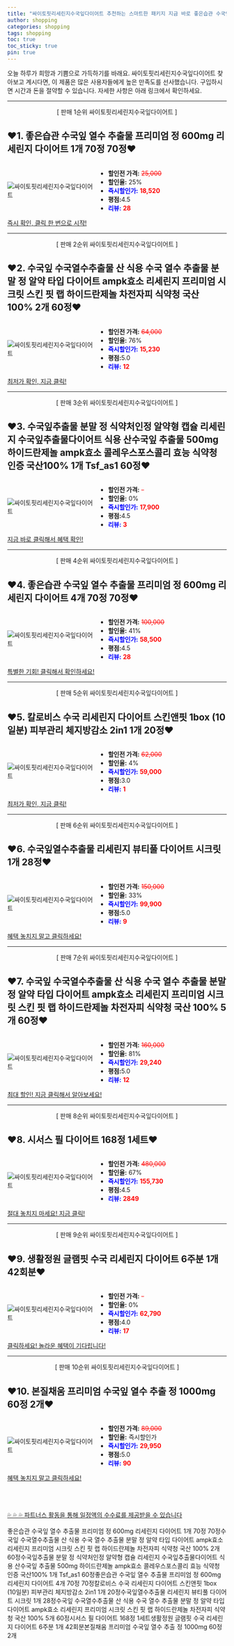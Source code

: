 ```yaml
---
title: "싸이토핏리세린지수국잎다이어트 추천하는 스마트한 패키지 지금 바로 좋은습관 수국잎 열수 추출물 프리미엄"
author: shopping
categories: shopping
tags: shopping
toc: true
toc_sticky: true
pin: true
---
```

오늘 하루가 희망과 기쁨으로 가득하기를 바래요. 싸이토핏리세린지수국잎다이어트 찾아보고 계시다면, 이 제품은 많은 사용자들에게 높은 만족도를 선사했습니다. 구입하시면 시간과 돈을 절약할 수 있습니다. 자세한 사항은 아래 링크에서 확인하세요.

---
<p class="toplist" style="margin: 0 auto; display: block; width: fit-content;">[ 판매 1순위 싸이토핏리세린지수국잎다이어트 ]</p>

<h2><strong>❤️1. 좋은습관 수국잎 열수 추출물 프리미엄 정 600mg 리세린지 다이어트 1개 70정 70정❤️</strong></h2>

<div style="display: flex; align-items: center;">
    <div style="flex: 0.4;">
        <img src="https://thumbnail7.coupangcdn.com/thumbnails/remote/230x230ex/image/vendor_inventory/0d1f/9f496eb77fe14f410873e2737bbfd4019990f80309081fa102abd09fdc1a.jpg" alt="싸이토핏리세린지수국잎다이어트" style="max-width: 100%;">
    </div>
    <div style="flex: 0.6; margin-left: 10px;">
        <ul>
            <li><strong>할인전 가격:</strong> <del style="color: red;">25,000</del></li>
            <li><strong>할인율:</strong> 25%</li>
            <li><span style='color:blue'><strong>즉시할인가:</strong></span> <span style='color:red'><strong>18,520</strong></span></li>
            <li><strong>평점:</strong>4.5</li>
            <li><span style='color:blue'><strong>리뷰:</strong></span> <span style='color:red'><strong>28</strong></span></li>
        </ul>
    </div>
</div>
<div class="center">
    <a href="https://selin100587.github.io?lptag=AF9450613&subid=githubio&pageKey=7672983343&traceid=V0-153&itemId=20473634420&vendorItemId=87021670904" class="myButton">
        즉시 확인, 클릭 한 번으로 시작!
    </a>
</div>


---
<p class="toplist" style="margin: 0 auto; display: block; width: fit-content;">[ 판매 2순위 싸이토핏리세린지수국잎다이어트 ]</p>

<h2><strong>❤️2. 수국잎 수국열수추출물 산 식용 수국 열수 추출물 분말 정 알약 타입 다이어트 ampk효소 리세린지 프리미엄 시크릿 스킨 핏 랩 하이드란제놀 차전자피 식약청 국산 100% 2개 60정❤️</strong></h2>

<div style="display: flex; align-items: center;">
    <div style="flex: 0.4;">
        <img src="https://thumbnail10.coupangcdn.com/thumbnails/remote/230x230ex/image/vendor_inventory/1154/0d8d0b7d08b31a8e942f9e75a90e4bbe1bde86543cd780a98d8748de97fc.jpg" alt="싸이토핏리세린지수국잎다이어트" style="max-width: 100%;">
    </div>
    <div style="flex: 0.6; margin-left: 10px;">
        <ul>
            <li><strong>할인전 가격:</strong> <del style="color: red;">64,000</del></li>
            <li><strong>할인율:</strong> 76%</li>
            <li><span style='color:blue'><strong>즉시할인가:</strong></span> <span style='color:red'><strong>15,230</strong></span></li>
            <li><strong>평점:</strong>5.0</li>
            <li><span style='color:blue'><strong>리뷰:</strong></span> <span style='color:red'><strong>12</strong></span></li>
        </ul>
    </div>
</div>
<div class="center">
    <a href="https://selin100587.github.io?lptag=AF9450613&subid=githubio&pageKey=7396181460&traceid=V0-153&itemId=19132945744&vendorItemId=86252534921" class="myButton">
        최저가 확인, 지금 클릭!
    </a>
</div>


---
<p class="toplist" style="margin: 0 auto; display: block; width: fit-content;">[ 판매 3순위 싸이토핏리세린지수국잎다이어트 ]</p>

<h2><strong>❤️3. 수국잎추출물 분말 정 식약처인정 알약형 캡슐 리세린지 수국잎추출물다이어트 식용 산수국잎 추출물 500mg 하이드란제놀 ampk효소 콜레우스포스콜리 효능 식약청 인증 국산100% 1개 Tsf_as1 60정❤️</strong></h2>

<div style="display: flex; align-items: center;">
    <div style="flex: 0.4;">
        <img src="https://thumbnail9.coupangcdn.com/thumbnails/remote/230x230ex/image/vendor_inventory/b938/04aab60e3ac7f3782fe7e607b0c1a278f06bb5874d7a60acc32c7b658469.jpg" alt="싸이토핏리세린지수국잎다이어트" style="max-width: 100%;">
    </div>
    <div style="flex: 0.6; margin-left: 10px;">
        <ul>
            <li><strong>할인전 가격:</strong> <del style="color: red;">-</del></li>
            <li><strong>할인율:</strong> 0%</li>
            <li><span style='color:blue'><strong>즉시할인가:</strong></span> <span style='color:red'><strong>17,900</strong></span></li>
            <li><strong>평점:</strong>4.5</li>
            <li><span style='color:blue'><strong>리뷰:</strong></span> <span style='color:red'><strong>3</strong></span></li>
        </ul>
    </div>
</div>
<div class="center">
    <a href="https://selin100587.github.io?lptag=AF9450613&subid=githubio&pageKey=6866923342&traceid=V0-153&itemId=16311122433&vendorItemId=83503391655" class="myButton">
        지금 바로 클릭해서 혜택 확인!
    </a>
</div>


---
<p class="toplist" style="margin: 0 auto; display: block; width: fit-content;">[ 판매 4순위 싸이토핏리세린지수국잎다이어트 ]</p>

<h2><strong>❤️4. 좋은습관 수국잎 열수 추출물 프리미엄 정 600mg 리세린지 다이어트 4개 70정 70정❤️</strong></h2>

<div style="display: flex; align-items: center;">
    <div style="flex: 0.4;">
        <img src="https://thumbnail10.coupangcdn.com/thumbnails/remote/230x230ex/image/vendor_inventory/5eb7/64b6c66c181f7dc00ca320d808aa0b34c56727bb4b4a4c9bf53a331cfa78.png" alt="싸이토핏리세린지수국잎다이어트" style="max-width: 100%;">
    </div>
    <div style="flex: 0.6; margin-left: 10px;">
        <ul>
            <li><strong>할인전 가격:</strong> <del style="color: red;">100,000</del></li>
            <li><strong>할인율:</strong> 41%</li>
            <li><span style='color:blue'><strong>즉시할인가:</strong></span> <span style='color:red'><strong>58,500</strong></span></li>
            <li><strong>평점:</strong>4.5</li>
            <li><span style='color:blue'><strong>리뷰:</strong></span> <span style='color:red'><strong>28</strong></span></li>
        </ul>
    </div>
</div>
<div class="center">
    <a href="https://selin100587.github.io?lptag=AF9450613&subid=githubio&pageKey=7672983343&traceid=V0-153&itemId=20473634422&vendorItemId=87612956045" class="myButton">
        특별한 기회! 클릭해서 확인하세요!
    </a>
</div>


---
<p class="toplist" style="margin: 0 auto; display: block; width: fit-content;">[ 판매 5순위 싸이토핏리세린지수국잎다이어트 ]</p>

<h2><strong>❤️5. 칼로비스 수국 리세린지 다이어트 스킨앤핏 1box (10일분) 피부관리 체지방감소 2in1 1개 20정❤️</strong></h2>

<div style="display: flex; align-items: center;">
    <div style="flex: 0.4;">
        <img src="https://thumbnail9.coupangcdn.com/thumbnails/remote/230x230ex/image/vendor_inventory/b8b2/fe8a2ba0f6e7f222c457d7ba3ce9ebb04db9fbed06eea10fa8e202db4ea6.jpg" alt="싸이토핏리세린지수국잎다이어트" style="max-width: 100%;">
    </div>
    <div style="flex: 0.6; margin-left: 10px;">
        <ul>
            <li><strong>할인전 가격:</strong> <del style="color: red;">62,000</del></li>
            <li><strong>할인율:</strong> 4%</li>
            <li><span style='color:blue'><strong>즉시할인가:</strong></span> <span style='color:red'><strong>59,000</strong></span></li>
            <li><strong>평점:</strong>3.0</li>
            <li><span style='color:blue'><strong>리뷰:</strong></span> <span style='color:red'><strong>1</strong></span></li>
        </ul>
    </div>
</div>
<div class="center">
    <a href="https://selin100587.github.io?lptag=AF9450613&subid=githubio&pageKey=7353151255&traceid=V0-153&itemId=18926828770&vendorItemId=86053759830" class="myButton">
        최저가 확인, 지금 클릭!
    </a>
</div>


---
<p class="toplist" style="margin: 0 auto; display: block; width: fit-content;">[ 판매 6순위 싸이토핏리세린지수국잎다이어트 ]</p>

<h2><strong>❤️6. 수국잎열수추출물 리세린지 뷰티풀 다이어트 시크릿 1개 28정❤️</strong></h2>

<div style="display: flex; align-items: center;">
    <div style="flex: 0.4;">
        <img src="https://thumbnail10.coupangcdn.com/thumbnails/remote/230x230ex/image/vendor_inventory/f979/5f0fe75b0c4d8413f6f5432ce2078d157914a66002d86fb95feae2a8bbb2.jpg" alt="싸이토핏리세린지수국잎다이어트" style="max-width: 100%;">
    </div>
    <div style="flex: 0.6; margin-left: 10px;">
        <ul>
            <li><strong>할인전 가격:</strong> <del style="color: red;">150,000</del></li>
            <li><strong>할인율:</strong> 33%</li>
            <li><span style='color:blue'><strong>즉시할인가:</strong></span> <span style='color:red'><strong>99,900</strong></span></li>
            <li><strong>평점:</strong>5.0</li>
            <li><span style='color:blue'><strong>리뷰:</strong></span> <span style='color:red'><strong>9</strong></span></li>
        </ul>
    </div>
</div>
<div class="center">
    <a href="https://selin100587.github.io?lptag=AF9450613&subid=githubio&pageKey=8051213715&traceid=V0-153&itemId=17352117460&vendorItemId=84522431841" class="myButton">
        혜택 놓치지 말고 클릭하세요!
    </a>
</div>


---
<p class="toplist" style="margin: 0 auto; display: block; width: fit-content;">[ 판매 7순위 싸이토핏리세린지수국잎다이어트 ]</p>

<h2><strong>❤️7. 수국잎 수국열수추출물 산 식용 수국 열수 추출물 분말 정 알약 타입 다이어트 ampk효소 리세린지 프리미엄 시크릿 스킨 핏 랩 하이드란제놀 차전자피 식약청 국산 100% 5개 60정❤️</strong></h2>

<div style="display: flex; align-items: center;">
    <div style="flex: 0.4;">
        <img src="https://thumbnail10.coupangcdn.com/thumbnails/remote/230x230ex/image/vendor_inventory/cd9b/fcf5b85d60d15038ca32426734931a5965c442e2252766c11ad7d722c72d.jpg" alt="싸이토핏리세린지수국잎다이어트" style="max-width: 100%;">
    </div>
    <div style="flex: 0.6; margin-left: 10px;">
        <ul>
            <li><strong>할인전 가격:</strong> <del style="color: red;">160,000</del></li>
            <li><strong>할인율:</strong> 81%</li>
            <li><span style='color:blue'><strong>즉시할인가:</strong></span> <span style='color:red'><strong>29,240</strong></span></li>
            <li><strong>평점:</strong>5.0</li>
            <li><span style='color:blue'><strong>리뷰:</strong></span> <span style='color:red'><strong>12</strong></span></li>
        </ul>
    </div>
</div>
<div class="center">
    <a href="https://selin100587.github.io?lptag=AF9450613&subid=githubio&pageKey=7396181460&traceid=V0-153&itemId=19132945743&vendorItemId=86252534912" class="myButton">
        최대 할인! 지금 클릭해서 알아보세요!
    </a>
</div>


---
<p class="toplist" style="margin: 0 auto; display: block; width: fit-content;">[ 판매 8순위 싸이토핏리세린지수국잎다이어트 ]</p>

<h2><strong>❤️8. 시서스 필 다이어트 168정 1세트❤️</strong></h2>

<div style="display: flex; align-items: center;">
    <div style="flex: 0.4;">
        <img src="https://thumbnail10.coupangcdn.com/thumbnails/remote/230x230ex/image/vendor_inventory/9691/5072414c5d4c77e05d5ac5e2c37dfb31106fe0701936abb516609f0a64a4.png" alt="싸이토핏리세린지수국잎다이어트" style="max-width: 100%;">
    </div>
    <div style="flex: 0.6; margin-left: 10px;">
        <ul>
            <li><strong>할인전 가격:</strong> <del style="color: red;">480,000</del></li>
            <li><strong>할인율:</strong> 67%</li>
            <li><span style='color:blue'><strong>즉시할인가:</strong></span> <span style='color:red'><strong>155,730</strong></span></li>
            <li><strong>평점:</strong>4.5</li>
            <li><span style='color:blue'><strong>리뷰:</strong></span> <span style='color:red'><strong>2849</strong></span></li>
        </ul>
    </div>
</div>
<div class="center">
    <a href="https://selin100587.github.io?lptag=AF9450613&subid=githubio&pageKey=6125033299&traceid=V0-153&itemId=23387282665&vendorItemId=90666920851" class="myButton">
        절대 놓치지 마세요! 지금 클릭!
    </a>
</div>


---
<p class="toplist" style="margin: 0 auto; display: block; width: fit-content;">[ 판매 9순위 싸이토핏리세린지수국잎다이어트 ]</p>

<h2><strong>❤️9. 생활정원 글램핏 수국 리세린지 다이어트 6주분 1개 42회분❤️</strong></h2>

<div style="display: flex; align-items: center;">
    <div style="flex: 0.4;">
        <img src="https://thumbnail10.coupangcdn.com/thumbnails/remote/230x230ex/image/vendor_inventory/13f3/c24c9df5d09b9904db958988a6cf8a469be9262f95202823bb5b60936408.jpg" alt="싸이토핏리세린지수국잎다이어트" style="max-width: 100%;">
    </div>
    <div style="flex: 0.6; margin-left: 10px;">
        <ul>
            <li><strong>할인전 가격:</strong> <del style="color: red;">-</del></li>
            <li><strong>할인율:</strong> 0%</li>
            <li><span style='color:blue'><strong>즉시할인가:</strong></span> <span style='color:red'><strong>62,790</strong></span></li>
            <li><strong>평점:</strong>4.0</li>
            <li><span style='color:blue'><strong>리뷰:</strong></span> <span style='color:red'><strong>17</strong></span></li>
        </ul>
    </div>
</div>
<div class="center">
    <a href="https://selin100587.github.io?lptag=AF9450613&subid=githubio&pageKey=7282925799&traceid=V0-153&itemId=18597878376&vendorItemId=86362458517" class="myButton">
        클릭하세요! 놀라운 혜택이 기다립니다!
    </a>
</div>


---
<p class="toplist" style="margin: 0 auto; display: block; width: fit-content;">[ 판매 10순위 싸이토핏리세린지수국잎다이어트 ]</p>

<h2><strong>❤️10. 본질채움 프리미엄 수국잎 열수 추출 정 1000mg 60정 2개❤️</strong></h2>

<div style="display: flex; align-items: center;">
    <div style="flex: 0.4;">
        <img src="https://thumbnail8.coupangcdn.com/thumbnails/remote/230x230ex/image/vendor_inventory/fae3/90a0b382151f729da328323700cf75f735f16ceb72e2340ac7d64474b915.png" alt="싸이토핏리세린지수국잎다이어트" style="max-width: 100%;">
    </div>
    <div style="flex: 0.6; margin-left: 10px;">
        <ul>
            <li><strong>할인전 가격:</strong> <del style="color: red;">89,000</del></li>
            <li><strong>할인율:</strong> 즉시할인가</li>
            <li><span style='color:blue'><strong>즉시할인가:</strong></span> <span style='color:red'><strong>29,950</strong></span></li>
            <li><strong>평점:</strong>5.0</li>
            <li><span style='color:blue'><strong>리뷰:</strong></span> <span style='color:red'><strong>90</strong></span></li>
        </ul>
    </div>
</div>
<div class="center">
    <a href="https://selin100587.github.io?lptag=AF9450613&subid=githubio&pageKey=7362023233&traceid=V0-153&itemId=18999223568&vendorItemId=86319011390" class="myButton">
        혜택 놓치지 말고 클릭하세요!
    </a>
</div>

<br><br><br>[💦 💦 💦 파트너스 활동을 통해 일정액의 수수료를 제공받을 수 있습니다](https://link.coupang.com/a/bcpT2c)<br><br>좋은습관 수국잎 열수 추출물 프리미엄 정 600mg 리세린지 다이어트 1개 70정 70정수국잎 수국열수추출물 산 식용 수국 열수 추출물 분말 정 알약 타입 다이어트 ampk효소 리세린지 프리미엄 시크릿 스킨 핏 랩 하이드란제놀 차전자피 식약청 국산 100% 2개 60정수국잎추출물 분말 정 식약처인정 알약형 캡슐 리세린지 수국잎추출물다이어트 식용 산수국잎 추출물 500mg 하이드란제놀 ampk효소 콜레우스포스콜리 효능 식약청 인증 국산100% 1개 Tsf_as1 60정좋은습관 수국잎 열수 추출물 프리미엄 정 600mg 리세린지 다이어트 4개 70정 70정칼로비스 수국 리세린지 다이어트 스킨앤핏 1box (10일분) 피부관리 체지방감소 2in1 1개 20정수국잎열수추출물 리세린지 뷰티풀 다이어트 시크릿 1개 28정수국잎 수국열수추출물 산 식용 수국 열수 추출물 분말 정 알약 타입 다이어트 ampk효소 리세린지 프리미엄 시크릿 스킨 핏 랩 하이드란제놀 차전자피 식약청 국산 100% 5개 60정시서스 필 다이어트 168정 1세트생활정원 글램핏 수국 리세린지 다이어트 6주분 1개 42회분본질채움 프리미엄 수국잎 열수 추출 정 1000mg 60정 2개